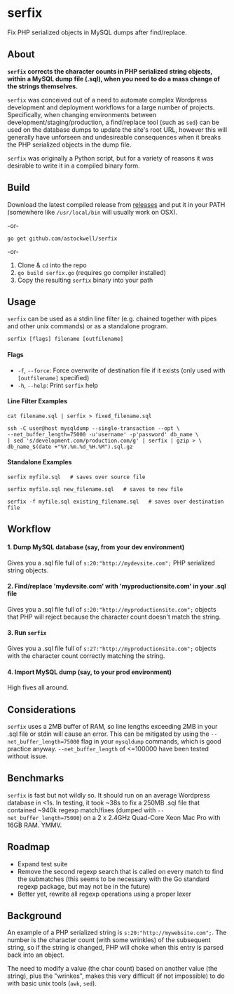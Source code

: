serfix
======

Fix PHP serialized objects in MySQL dumps after find/replace.


About
-----

__`serfix` corrects the character counts in PHP serialized string objects, within a MySQL dump file (.sql), when you need to do a mass change of the strings themselves.__

`serfix` was conceived out of a need to automate complex Wordpress development and deployment workflows for a large number of projects. Specifically, when changing environments between development/staging/production, a find/replace tool (such as `sed`) can be used on the database dumps to update the site's root URL, however this will generally have unforseen and undesireable consequences when it breaks the PHP serialized objects in the dump file.

`serfix` was originally a Python script, but for a variety of reasons it was desirable to write it in a compiled binary form.


Build
-----

Download the latest compiled release from [releases](https://github.com/astockwell/serfix/releases) and put it in your PATH (somewhere like `/usr/local/bin` will usually work on OSX).

-or-

`go get github.com/astockwell/serfix`

-or-

1. Clone & `cd` into the repo
2. `go build serfix.go` (requires go compiler installed)
3. Copy the resulting `serfix` binary into your path


Usage
-----

`serfix` can be used as a stdin line filter (e.g. chained together with pipes and other unix commands) or as a standalone program.

`serfix [flags] filename [outfilename]`

#### Flags

- `-f`, `--force`: Force overwrite of destination file if it exists (only used with `[outfilename]` specified)
- `-h`, `--help`: Print `serfix` help

#### Line Filter Examples

```
cat filename.sql | serfix > fixed_filename.sql

ssh -C user@host mysqldump --single-transaction --opt \
--net_buffer_length=75000 -u'username' -p'password' db_name \
| sed 's/development.com/production.com/g' | serfix | gzip > \
db_name_$(date +"%Y.%m.%d_%H.%M").sql.gz
```

#### Standalone Examples

```
serfix myfile.sql   # saves over source file

serfix myfile.sql new_filename.sql   # saves to new file

serfix -f myfile.sql existing_filename.sql   # saves over destination file
```


Workflow
--------

#### 1. Dump MySQL database (say, from your dev environment)

Gives you a .sql file full of `s:20:"http://mydevsite.com";` PHP serialized string objects.

#### 2. Find/replace 'mydevsite.com' with 'myproductionsite.com' in your .sql file

Gives you a .sql file full of `s:20:"http://myproductionsite.com";` objects that PHP will reject because the character count doesn't match the string.

#### 3. Run `serfix`

Gives you a .sql file full of `s:27:"http://myproductionsite.com";` objects with the character count correctly matching the string.

#### 4. Import MySQL dump (say, to your prod environment)

High fives all around.


Considerations
--------------

`serfix` uses a 2MB buffer of RAM, so line lengths exceeding 2MB in your .sql file or stdin will cause an error. This can be mitigated by using the `--net_buffer_length=75000` flag in your `mysqldump` commands, which is good practice anyway. `--net_buffer_length` of <=100000 have been tested without issue.


Benchmarks
----------

`serfix` is fast but not wildly so. It should run on an average Wordpress database in <1s. In testing, it took ~38s to fix a 250MB .sql file that contained ~940k regexp match/fixes (dumped with `--net_buffer_length=75000`) on a 2 x 2.4GHz Quad-Core Xeon Mac Pro with 16GB RAM. YMMV.


Roadmap
-------

- Expand test suite
- Remove the second regexp search that is called on every match to find the submatches (this seems to be necessary with the Go standard regexp package, but may not be in the future)
- Better yet, rewrite all regexp operations using a proper lexer


Background
----------

An example of a PHP serialized string is `s:20:"http://mywebsite.com";`. The number is the character count (with some wrinkles) of the subsequent string, so if the string is changed, PHP will choke when this entry is parsed back into an object.

The need to modify a value (the char count) based on another value (the string), plus the "wrinkes", makes this very difficult (if not impossible) to do with basic unix tools (`awk`, `sed`).
